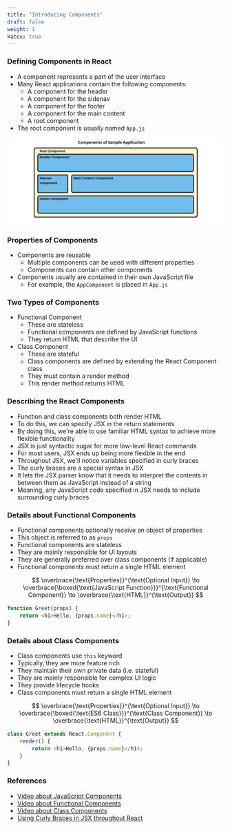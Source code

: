 ```yaml
---
title: "Introducing Components"
draft: false
weight: 1
katex: true
---
```


### Defining Components in React
- A component represents a part of the user interface
- Many React applications contain the following components:
	- A component for the header
	- A component for the sidenav
	- A component for the footer
	- A component for the main content
	- A root component
- The root component is usually named `App.js`

![ReactComponent](../../../img/reactcomponent.svg)

### Properties of Components
- Components are reusable
	- Multiple components can be used with different properties
	- Components can contain other components
- Components usually are contained in their own JavaScript file
	- For example, the `AppComponent` is placed in `App.js`

### Two Types of Components
- Functional Component
	- These are stateless
	- Functional components are defined by JavaScript functions
	- They return HTML that describe the UI
- Class Component
	- These are stateful
	- Class components are defined by extending the React Component class
	- They must contain a render method
	- This render method returns HTML

### Describing the React Components
- Function and class components both render HTML
- To do this, we can specify JSX in the return statements
- By doing this, we're able to use familiar HTML syntax to achieve more flexible functionality
- JSX is just syntactic sugar for more low-level React commands
- For most users, JSX ends up being more flexible in the end
- Throughout JSX, we'll notice variables specified in curly braces
- The curly braces are a special syntax in JSX
- It lets the JSX parser know that it needs to interpret the contents in between them as JavaScript instead of a string
- Meaning, any JavaScript code specified in JSX needs to include surrounding curly braces

### Details about Functional Components
- Functional components optionally receive an object of properties
- This object is referred to as `props`
- Functional components are stateless
- They are mainly responsible for UI layouts
- They are generally preferred over class components (if applicable)
- Functional components must return a single HTML element

$$ \overbrace{\text{Properties}}^{\text{Optional Input}} \to \overbrace{\boxed{\text{JavaScript Function}}}^{\text{Functional Component}} \to \overbrace{\text{HTML}}^{\text{Output}} $$

```js
function Greet(props) {
    return <h1>Hello, {props.name}</h1>;
}
```

### Details about Class Components
- Class components use `this` keyword
- Typically, they are more feature rich
- They maintain their own private data (i.e. stateful)
- They are mainly responsible for complex UI logic
- They provide lifecycle hooks
- Class components must return a single HTML element

$$ \overbrace{\text{Properties}}^{\text{Optional Input}} \to \overbrace{\boxed{\text{ES6 Class}}}^{\text{Class Component}} \to \overbrace{\text{HTML}}^{\text{Output}} $$

```js
class Greet extends React.Component {
    render() {
        return <h1>Hello, {props.name}</h1>;
    }
}
```

### References
- [Video about JavaScript Components](https://www.youtube.com/watch?v=Y2hgEGPzTZY&list=PLC3y8-rFHvwgg3vaYJgHGnModB54rxOk3&index=4)
- [Video about Functional Components](https://www.youtube.com/watch?v=Cla1WwguArA&list=PLC3y8-rFHvwgg3vaYJgHGnModB54rxOk3&index=5)
- [Video about Class Components](https://www.youtube.com/watch?v=lnV34uLEzis&list=PLC3y8-rFHvwgg3vaYJgHGnModB54rxOk3&index=6)
- [Using Curly Braces in JSX throughout React](https://stackoverflow.com/a/43904857/12777044)
